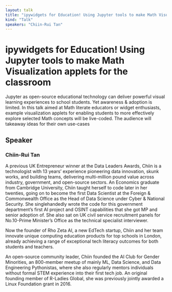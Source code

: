 ```yaml
---
layout: talk
title: "ipywidgets for Education! Using Jupyter tools to make Math Visualization applets for the classroom"
kind: "Talk"
speakers: "Chiin-Rui Tan"
---
```


# ipywidgets for Education! Using Jupyter tools to make Math Visualization applets for the classroom

Jupyter as open-source educational technology can deliver powerful visual learning experiences to school students. Yet awareness & adoption is limited. In this talk aimed at Math literate educators or widget enthusiasts, example visualization applets for enabling students to more effectively explore selected Math concepts will be live-coded. The audience will takeaway ideas for their own use-cases

## Speaker

### Chiin-Rui Tan

A previous UK Entrepreneur winner at the Data Leaders Awards, Chiin is a technologist with 13 years’ experience pioneering data innovation, skunk works, and building teams, delivering multi-million pound value across industry, government, and open-source sectors. An Economics graduate from Cambridge University, Chiin taught herself to code later in her twenties, going on to become the first Data Scientist at the Foreign & Commonwealth Office as the Head of Data Science under Cyber & National Security. She singlehandedly wrote the code for this government department’s first AI project and OSINT capabilities that she got MP and senior adoption of. She also sat on UK civil service recruitment panels for No.10-Prime Minister’s Office as the technical specialist interviewer.     

Now the founder of Rho Zeta AI, a new EdTech startup, Chiin and her team innovate unique computing education products for top schools in London, already achieving a range of exceptional tech literacy outcomes for both students and teachers.    

An open-source community leader, Chiin founded the AI Club for Gender Minorities, an 800-member meetup of mainly ML, Data Science, and Data Engineering Pythonistas, where she also regularly mentors individuals without formal STEM experience into their first tech job. An original founding member of R-Ladies Global, she was previously jointly awarded a Linux Foundation grant in 2016.

